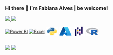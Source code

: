 ### Hi there 👋 I´m Fabiana Alves | be welcome!

<div>
  <a href="https://github.com/fabianaalvesoficial">
  <img height="150em" src="https://github-readme-stats.vercel.app/api?username=fabianaalvesoficial&show_icons=true&theme=dark&include_all_commits=true&count_private=true"/>
  <img height="150em" src="https://github-readme-stats.vercel.app/api/top-langs/?username=fabianaalvesoficial&layout=compact&langs_count=7&theme=dark"/>
</div>

<div style="display: inline_block"><br>
  <img align="center" alt="Power BI" height="30" width="30" src="https://github.com/microsoft/PowerBI-Icons/blob/main/PNG/Power-BI.png">
  <img align="center" alt="Excel" height="30" width="40" src="https://github.com/sempostma/office365-icons/blob/master/svg/excel.svg">
  <img align="center" alt="Python" height="30" width="40" src="https://raw.githubusercontent.com/devicons/devicon/master/icons/python/python-original.svg">
  <img align="center" alt="Azure" height="30" width="40" src="https://raw.githubusercontent.com/devicons/devicon/master/icons/azure/azure-original.svg">
  <img align="center" alt="Pandas" height="30" width="40" src="https://raw.githubusercontent.com/devicons/devicon/master/icons/pandas/pandas-original.svg">
  <img align="center" alt="Pandas" height="30" width="40" src="https://raw.githubusercontent.com/devicons/devicon/master/icons/r/r-original.svg">
</div>

  ##
 
<div>
  <a href="https://www.linkedin.com/in/fabianaalvesoficial" target="_blank"><img src="https://img.shields.io/badge/-LinkedIn-%230077B5?style=for-the-badge&logo=linkedin&logoColor=white" target="_blank"></a>
  <a href = "mailto:fabianaalvesoficial@gmail.com"><img src="https://img.shields.io/badge/-Gmail-%23333?style=for-the-badge&logo=gmail&logoColor=white" target="_blank"></a> 
</div>
